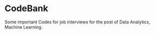 # CodeBank
Some important Codes for job interviews for the post of Data Analytics, Machine Learning. 



